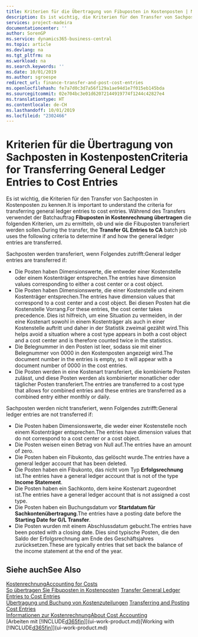 ```yaml
---
title: Kriterien für die Übertragung von Fibuposten in Kostenposten | Microsoft Docs
description: Es ist wichtig, die Kriterien für den Transfer von Sachposten in Kostenposten zu kennen. Während des Transfers verwendet der Batchauftrag **Fibuposten in Kostenrechnung übertragen** die folgenden Kriterien, um zu ermitteln, ob und wie die Fibuposten transferiert werden sollen.
services: project-madeira
documentationcenter: ''
author: SorenGP
ms.service: dynamics365-business-central
ms.topic: article
ms.devlang: na
ms.tgt_pltfrm: na
ms.workload: na
ms.search.keywords: ''
ms.date: 10/01/2019
ms.author: sgroespe
redirect_url: finance-transfer-and-post-cost-entries
ms.openlocfilehash: fe7a7d0c3d7a56f129a1ae94d1e7f015eb145bda
ms.sourcegitcommit: 02e704bc3e01d62072144919774f1244c42827e4
ms.translationtype: HT
ms.contentlocale: de-CH
ms.lasthandoff: 10/01/2019
ms.locfileid: "2302466"
---
```

# <a name="criteria-for-transferring-general-ledger-entries-to-cost-entries"></a><span data-ttu-id="2e4e7-104">Kriterien für die Übertragung von Sachposten in Kostenposten</span><span class="sxs-lookup"><span data-stu-id="2e4e7-104">Criteria for Transferring General Ledger Entries to Cost Entries</span></span>
<span data-ttu-id="2e4e7-105">Es ist wichtig, die Kriterien für den Transfer von Sachposten in Kostenposten zu kennen.</span><span class="sxs-lookup"><span data-stu-id="2e4e7-105">It is important to understand the criteria for transferring general ledger entries to cost entries.</span></span> <span data-ttu-id="2e4e7-106">Während des Transfers verwendet der Batchauftrag **Fibuposten in Kostenrechnung übertragen** die folgenden Kriterien, um zu ermitteln, ob und wie die Fibuposten transferiert werden sollen.</span><span class="sxs-lookup"><span data-stu-id="2e4e7-106">During the transfer, the **Transfer GL Entries to CA** batch job uses the following criteria to determine if and how the general ledger entries are transferred.</span></span>  

<span data-ttu-id="2e4e7-107">Sachposten werden transferiert, wenn Folgendes zutrifft:</span><span class="sxs-lookup"><span data-stu-id="2e4e7-107">General ledger entries are transferred if:</span></span>  

-   <span data-ttu-id="2e4e7-108">Die Posten haben Dimensionswerte, die entweder einer Kostenstelle oder einem Kostenträger entsprechen.</span><span class="sxs-lookup"><span data-stu-id="2e4e7-108">The entries have dimension values corresponding to either a cost center or a cost object.</span></span>  
-   <span data-ttu-id="2e4e7-109">Die Posten haben Dimensionswerte, die einer Kostenstelle und einem Kostenträger entsprechen.</span><span class="sxs-lookup"><span data-stu-id="2e4e7-109">The entries have dimension values that correspond to a cost center and a cost object.</span></span> <span data-ttu-id="2e4e7-110">Bei diesen Posten hat die Kostenstelle Vorrang.</span><span class="sxs-lookup"><span data-stu-id="2e4e7-110">For these entries, the cost center takes precedence.</span></span> <span data-ttu-id="2e4e7-111">Dies ist hilfreich, um eine Situation zu vermeiden, in der eine Kostenart sowohl in einem Kostenträger als auch in einer Kostenstelle auftritt und daher in der Statistik zweimal gezählt wird.</span><span class="sxs-lookup"><span data-stu-id="2e4e7-111">This helps avoid a situation where a cost type appears in both a cost object and a cost center and is therefore counted twice in the statistics.</span></span>  
-   <span data-ttu-id="2e4e7-112">Die Belegnummer in den Posten ist leer, sodass sie mit einer Belegnummer von 0000 in den Kostenposten angezeigt wird.</span><span class="sxs-lookup"><span data-stu-id="2e4e7-112">The document number in the entries is empty, so it will appear with a document number of 0000 in the cost entries.</span></span>  
-   <span data-ttu-id="2e4e7-113">Die Posten werden in eine Kostenart transferiert, die kombinierte Posten zulässt, und diese Posten werden als kombinierter monatlicher oder täglicher Posten transferiert.</span><span class="sxs-lookup"><span data-stu-id="2e4e7-113">The entries are transferred to a cost type that allows for combined entries and these entries are transferred as a combined entry either monthly or daily.</span></span>  

<span data-ttu-id="2e4e7-114">Sachposten werden nicht transferiert, wenn Folgendes zutrifft:</span><span class="sxs-lookup"><span data-stu-id="2e4e7-114">General ledger entries are not transferred if:</span></span>  

-   <span data-ttu-id="2e4e7-115">Die Posten haben Dimensionswerte, die weder einer Kostenstelle noch einem Kostenträger entsprechen.</span><span class="sxs-lookup"><span data-stu-id="2e4e7-115">The entries have dimension values that do not correspond to a cost center or a cost object.</span></span>  
-   <span data-ttu-id="2e4e7-116">Die Posten weisen einen Betrag von Null auf.</span><span class="sxs-lookup"><span data-stu-id="2e4e7-116">The entries have an amount of zero.</span></span>  
-   <span data-ttu-id="2e4e7-117">Die Posten haben ein Fibukonto, das gelöscht wurde.</span><span class="sxs-lookup"><span data-stu-id="2e4e7-117">The entries have a general ledger account that has been deleted.</span></span>  
-   <span data-ttu-id="2e4e7-118">Die Posten haben ein Fibukonto, das nicht vom Typ **Erfolgsrechnung** ist.</span><span class="sxs-lookup"><span data-stu-id="2e4e7-118">The entries have a general ledger account that is not of the type **Income Statement**.</span></span>  
-   <span data-ttu-id="2e4e7-119">Die Posten haben ein Sachkonto, dem keine Kostenart zugeordnet ist.</span><span class="sxs-lookup"><span data-stu-id="2e4e7-119">The entries have a general ledger account that is not assigned a cost type.</span></span>  
-   <span data-ttu-id="2e4e7-120">Die Posten haben ein Buchungsdatum vor **Startdatum für Sachkontenübertragung**.</span><span class="sxs-lookup"><span data-stu-id="2e4e7-120">The entries have a posting date before the **Starting Date for G/L Transfer**.</span></span>  
-   <span data-ttu-id="2e4e7-121">Die Posten wurden mit einem Abschlussdatum gebucht.</span><span class="sxs-lookup"><span data-stu-id="2e4e7-121">The entries have been posted with a closing date.</span></span> <span data-ttu-id="2e4e7-122">Dies sind typische Posten, die den Saldo der Erfolgsrechnung am Ende des Geschäftsjahres zurücksetzen.</span><span class="sxs-lookup"><span data-stu-id="2e4e7-122">These are typically entries that set back the balance of the income statement at the end of the year.</span></span>  

## <a name="see-also"></a><span data-ttu-id="2e4e7-123">Siehe auch</span><span class="sxs-lookup"><span data-stu-id="2e4e7-123">See Also</span></span>  
[<span data-ttu-id="2e4e7-124">Kostenrechnung</span><span class="sxs-lookup"><span data-stu-id="2e4e7-124">Accounting for Costs</span></span>](finance-manage-cost-accounting.md)  
 <span data-ttu-id="2e4e7-125">[So übertragen Sie Fibuposten in Kostenposten](finance-how-to-transfer-general-ledger-entries-to-cost-entries.md) </span><span class="sxs-lookup"><span data-stu-id="2e4e7-125">[Transfer General Ledger Entries to Cost Entries](finance-how-to-transfer-general-ledger-entries-to-cost-entries.md) </span></span>  
 <span data-ttu-id="2e4e7-126">[Übertragung und Buchung von Kostenzuteilungen](finance-transfer-and-post-cost-entries.md) </span><span class="sxs-lookup"><span data-stu-id="2e4e7-126">[Transferring and Posting Cost Entries](finance-transfer-and-post-cost-entries.md) </span></span>  
 [<span data-ttu-id="2e4e7-127">Informationen zur Kostenrechnung</span><span class="sxs-lookup"><span data-stu-id="2e4e7-127">About Cost Accounting</span></span>](finance-about-cost-accounting.md)  
 <span data-ttu-id="2e4e7-128">[Arbeiten mit [!INCLUDE[d365fin](includes/d365fin_md.md)]](ui-work-product.md)</span><span class="sxs-lookup"><span data-stu-id="2e4e7-128">[Working with [!INCLUDE[d365fin](includes/d365fin_md.md)]](ui-work-product.md)</span></span>
